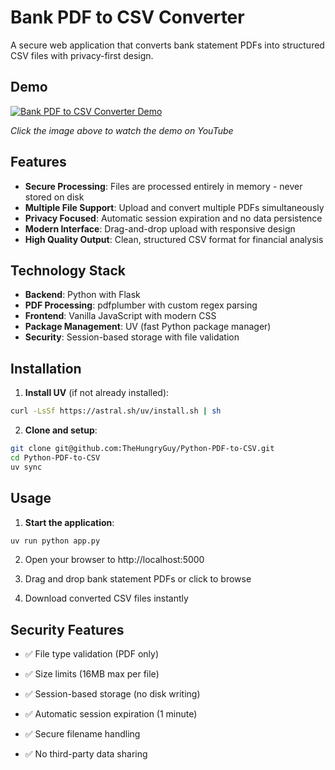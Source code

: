 # Bank PDF to CSV Converter

A secure web application that converts bank statement PDFs into structured CSV files with privacy-first design.

## Demo

[![Bank PDF to CSV Converter Demo](https://img.youtube.com/vi/1vmPoUhqtUk/hqdefault.jpg)](https://www.youtube.com/watch?v=1vmPoUhqtUk)

_Click the image above to watch the demo on YouTube_

## Features

- **Secure Processing**: Files are processed entirely in memory - never stored on disk
- **Multiple File Support**: Upload and convert multiple PDFs simultaneously
- **Privacy Focused**: Automatic session expiration and no data persistence
- **Modern Interface**: Drag-and-drop upload with responsive design
- **High Quality Output**: Clean, structured CSV format for financial analysis

## Technology Stack

- **Backend**: Python with Flask
- **PDF Processing**: pdfplumber with custom regex parsing
- **Frontend**: Vanilla JavaScript with modern CSS
- **Package Management**: UV (fast Python package manager)
- **Security**: Session-based storage with file validation

## Installation

1. **Install UV** (if not already installed):

```bash
curl -LsSf https://astral.sh/uv/install.sh | sh
```

2. **Clone and setup**:

```bash
git clone git@github.com:TheHungryGuy/Python-PDF-to-CSV.git
cd Python-PDF-to-CSV
uv sync
```

## Usage

1. **Start the application**:

```bash
uv run python app.py
```

2. Open your browser to http://localhost:5000

3. Drag and drop bank statement PDFs or click to browse

4. Download converted CSV files instantly

## Security Features

- ✅ File type validation (PDF only)

- ✅ Size limits (16MB max per file)

- ✅ Session-based storage (no disk writing)

- ✅ Automatic session expiration (1 minute)

- ✅ Secure filename handling

- ✅ No third-party data sharing
